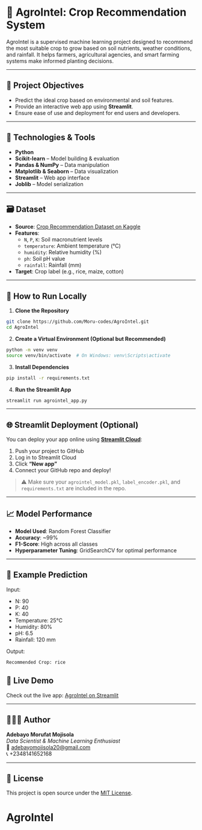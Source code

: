
# 🌾 AgroIntel: Crop Recommendation System

AgroIntel is a supervised machine learning project designed to recommend the most suitable crop to grow based on soil nutrients, weather conditions, and rainfall. It helps farmers, agricultural agencies, and smart farming systems make informed planting decisions.

---

## 📌 Project Objectives

- Predict the ideal crop based on environmental and soil features.
- Provide an interactive web app using **Streamlit**.
- Ensure ease of use and deployment for end users and developers.

---

## 🧠 Technologies & Tools

- **Python**
- **Scikit-learn** – Model building & evaluation
- **Pandas & NumPy** – Data manipulation
- **Matplotlib & Seaborn** – Data visualization
- **Streamlit** – Web app interface
- **Joblib** – Model serialization

---

## 🗃️ Dataset

- **Source**: [Crop Recommendation Dataset on Kaggle](https://www.kaggle.com/datasets/atharvaingle/crop-recommendation-dataset)
- **Features**:
  - `N`, `P`, `K`: Soil macronutrient levels
  - `temperature`: Ambient temperature (°C)
  - `humidity`: Relative humidity (%)
  - `ph`: Soil pH value
  - `rainfall`: Rainfall (mm)
- **Target**: Crop label (e.g., rice, maize, cotton)

---

## 🚀 How to Run Locally

1. **Clone the Repository**
```bash
git clone https://github.com/Moru-codes/AgroIntel.git
cd AgroIntel
```

2. **Create a Virtual Environment (Optional but Recommended)**
```bash
python -m venv venv
source venv/bin/activate  # On Windows: venv\Scripts\activate
```

3. **Install Dependencies**
```bash
pip install -r requirements.txt
```

4. **Run the Streamlit App**
```bash
streamlit run agrointel_app.py
```

---

## 🌐 Streamlit Deployment (Optional)

You can deploy your app online using **[Streamlit Cloud](https://streamlit.io/cloud)**:

1. Push your project to GitHub
2. Log in to Streamlit Cloud
3. Click **“New app”**
4. Connect your GitHub repo and deploy!

> ⚠️ Make sure your `agrointel_model.pkl`, `label_encoder.pkl`, and `requirements.txt` are included in the repo.

---

## 📈 Model Performance

- **Model Used**: Random Forest Classifier
- **Accuracy**: ~99%
- **F1-Score**: High across all classes
- **Hyperparameter Tuning**: GridSearchCV for optimal performance

---

## 🧪 Example Prediction

Input:
- N: 90
- P: 40
- K: 40
- Temperature: 25°C
- Humidity: 80%
- pH: 6.5
- Rainfall: 120 mm

Output:
```
Recommended Crop: rice

```

## 🚀 Live Demo
Check out the live app: [AgroIntel on Streamlit](https://your-app-url.streamlit.app)



---

## 👩🏽‍💻 Author

**Adebayo Morufat Mojisola**  
_Data Scientist & Machine Learning Enthusiast_  
📧 adebayomojisola20@gmail.com  
📞 +2348141652168

---

## 📌 License

This project is open source under the [MIT License](LICENSE).
# AgroIntel
